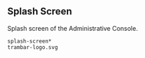 Splash Screen
-------------
Splash screen of the Administrative Console.

```match
splash-screen*
trambar-logo.svg
```
